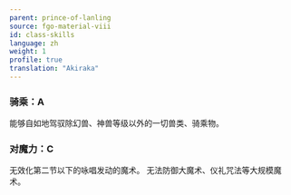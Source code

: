 ```yaml
---
parent: prince-of-lanling
source: fgo-material-viii
id: class-skills
language: zh
weight: 1
profile: true
translation: "Akiraka"
---
```


### 骑乘：A

能够自如地驾驭除幻兽、神兽等级以外的一切兽类、骑乘物。

### 对魔力：C

无效化第二节以下的咏唱发动的魔术。
无法防御大魔术、仪礼咒法等大规模魔术。
